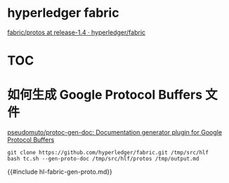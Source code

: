 # hyperledger fabric

[fabric/protos at release-1.4 · hyperledger/fabric](https://github.com/hyperledger/fabric/tree/release-1.4/protos)

# TOC

<!-- toc -->

# 如何生成 Google Protocol Buffers 文件

[pseudomuto/protoc-gen-doc: Documentation generator plugin for Google Protocol Buffers](https://github.com/pseudomuto/protoc-gen-doc)

```shell
git clone https://github.com/hyperledger/fabric.git /tmp/src/hlf
bash tc.sh --gen-proto-doc /tmp/src/hlf/protos /tmp/output.md
```

{{#include hl-fabric-gen-proto.md}}